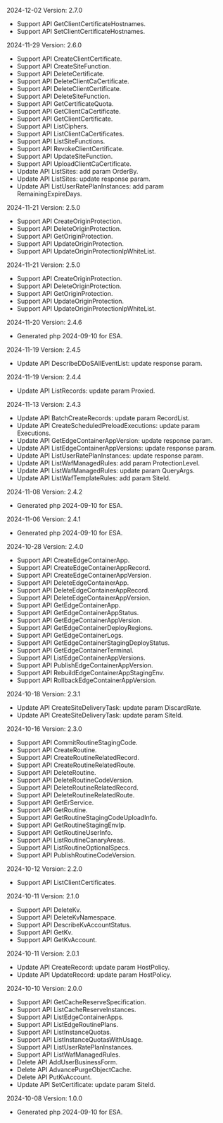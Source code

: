 2024-12-02 Version: 2.7.0
- Support API GetClientCertificateHostnames.
- Support API SetClientCertificateHostnames.


2024-11-29 Version: 2.6.0
- Support API CreateClientCertificate.
- Support API CreateSiteFunction.
- Support API DeleteCertificate.
- Support API DeleteClientCaCertificate.
- Support API DeleteClientCertificate.
- Support API DeleteSiteFunction.
- Support API GetCertificateQuota.
- Support API GetClientCaCertificate.
- Support API GetClientCertificate.
- Support API ListCiphers.
- Support API ListClientCaCertificates.
- Support API ListSiteFunctions.
- Support API RevokeClientCertificate.
- Support API UpdateSiteFunction.
- Support API UploadClientCaCertificate.
- Update API ListSites: add param OrderBy.
- Update API ListSites: update response param.
- Update API ListUserRatePlanInstances: add param RemainingExpireDays.


2024-11-21 Version: 2.5.0
- Support API CreateOriginProtection.
- Support API DeleteOriginProtection.
- Support API GetOriginProtection.
- Support API UpdateOriginProtection.
- Support API UpdateOriginProtectionIpWhiteList.


2024-11-21 Version: 2.5.0
- Support API CreateOriginProtection.
- Support API DeleteOriginProtection.
- Support API GetOriginProtection.
- Support API UpdateOriginProtection.
- Support API UpdateOriginProtectionIpWhiteList.


2024-11-20 Version: 2.4.6
- Generated php 2024-09-10 for ESA.

2024-11-19 Version: 2.4.5
- Update API DescribeDDoSAllEventList: update response param.


2024-11-19 Version: 2.4.4
- Update API ListRecords: update param Proxied.


2024-11-13 Version: 2.4.3
- Update API BatchCreateRecords: update param RecordList.
- Update API CreateScheduledPreloadExecutions: update param Executions.
- Update API GetEdgeContainerAppVersion: update response param.
- Update API ListEdgeContainerAppVersions: update response param.
- Update API ListUserRatePlanInstances: update response param.
- Update API ListWafManagedRules: add param ProtectionLevel.
- Update API ListWafManagedRules: update param QueryArgs.
- Update API ListWafTemplateRules: add param SiteId.


2024-11-08 Version: 2.4.2
- Generated php 2024-09-10 for ESA.

2024-11-06 Version: 2.4.1
- Generated php 2024-09-10 for ESA.

2024-10-28 Version: 2.4.0
- Support API CreateEdgeContainerApp.
- Support API CreateEdgeContainerAppRecord.
- Support API CreateEdgeContainerAppVersion.
- Support API DeleteEdgeContainerApp.
- Support API DeleteEdgeContainerAppRecord.
- Support API DeleteEdgeContainerAppVersion.
- Support API GetEdgeContainerApp.
- Support API GetEdgeContainerAppStatus.
- Support API GetEdgeContainerAppVersion.
- Support API GetEdgeContainerDeployRegions.
- Support API GetEdgeContainerLogs.
- Support API GetEdgeContainerStagingDeployStatus.
- Support API GetEdgeContainerTerminal.
- Support API ListEdgeContainerAppVersions.
- Support API PublishEdgeContainerAppVersion.
- Support API RebuildEdgeContainerAppStagingEnv.
- Support API RollbackEdgeContainerAppVersion.


2024-10-18 Version: 2.3.1
- Update API CreateSiteDeliveryTask: update param DiscardRate.
- Update API CreateSiteDeliveryTask: update param SiteId.


2024-10-16 Version: 2.3.0
- Support API CommitRoutineStagingCode.
- Support API CreateRoutine.
- Support API CreateRoutineRelatedRecord.
- Support API CreateRoutineRelatedRoute.
- Support API DeleteRoutine.
- Support API DeleteRoutineCodeVersion.
- Support API DeleteRoutineRelatedRecord.
- Support API DeleteRoutineRelatedRoute.
- Support API GetErService.
- Support API GetRoutine.
- Support API GetRoutineStagingCodeUploadInfo.
- Support API GetRoutineStagingEnvIp.
- Support API GetRoutineUserInfo.
- Support API ListRoutineCanaryAreas.
- Support API ListRoutineOptionalSpecs.
- Support API PublishRoutineCodeVersion.


2024-10-12 Version: 2.2.0
- Support API ListClientCertificates.


2024-10-11 Version: 2.1.0
- Support API DeleteKv.
- Support API DeleteKvNamespace.
- Support API DescribeKvAccountStatus.
- Support API GetKv.
- Support API GetKvAccount.


2024-10-11 Version: 2.0.1
- Update API CreateRecord: update param HostPolicy.
- Update API UpdateRecord: update param HostPolicy.


2024-10-10 Version: 2.0.0
- Support API GetCacheReserveSpecification.
- Support API ListCacheReserveInstances.
- Support API ListEdgeContainerApps.
- Support API ListEdgeRoutinePlans.
- Support API ListInstanceQuotas.
- Support API ListInstanceQuotasWithUsage.
- Support API ListUserRatePlanInstances.
- Support API ListWafManagedRules.
- Delete API AddUserBusinessForm.
- Delete API AdvancePurgeObjectCache.
- Delete API PutKvAccount.
- Update API SetCertificate: update param SiteId.


2024-10-08 Version: 1.0.0
- Generated php 2024-09-10 for ESA.

